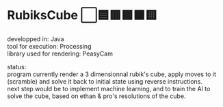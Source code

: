 # RubiksCube ⬜🟦🟥🟩🟧🟨

developped in: Java  
tool for execution: Processing  
library used for rendering: PeasyCam  

status:  
program currently render a 3 dimensionnal rubik's cube, apply moves to it (scramble) and solve it back to initial state using reverse instructions.  
next step would be to implement machine learning, and to train the AI to solve the cube, based on ethan & pro's resolutions of the cube.  
